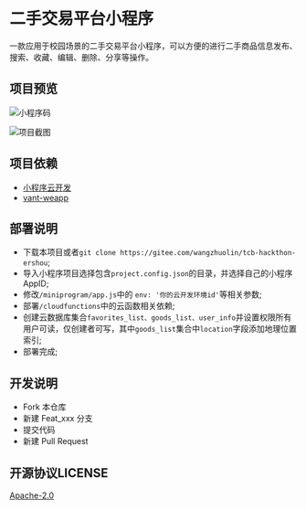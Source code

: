 # 二手交易平台小程序

一款应用于校园场景的二手交易平台小程序，可以方便的进行二手商品信息发布、搜索、收藏、编辑、删除、分享等操作。

## 项目预览

![小程序码](https://images.gitee.com/uploads/images/2020/0407/215406_f5cda628_1939134.jpeg)

![项目截图](https://images.gitee.com/uploads/images/2020/0406/105808_4c8a323a_1939134.jpeg)


## 项目依赖
- [小程序云开发](https://developers.weixin.qq.com/miniprogram/dev/wxcloud/basis/getting-started.html)
- [vant-weapp](https://vant-contrib.gitee.io/vant-weapp)

## 部署说明

- 下载本项目或者`git clone https://gitee.com/wangzhuolin/tcb-hackthon-ershou`;
- 导入小程序项目选择包含`project.config.json`的目录，并选择自己的小程序AppID;
- 修改`/miniprogram/app.js`中的 `env: '你的云开发环境id'`等相关参数;
- 部署`/cloudfunctions`中的云函数相关依赖;
- 创建云数据库集合`favorites_list、goods_list、user_info`并设置权限所有用户可读，仅创建者可写，其中`goods_list`集合中`location`字段添加地理位置索引;
- 部署完成;

## 开发说明

- Fork 本仓库
- 新建 Feat_xxx 分支
- 提交代码
- 新建 Pull Request

## 开源协议LICENSE

[Apache-2.0](https://gitee.com/wangzhuolin/tcb-hackthon-ershou/blob/master/LICENSE)